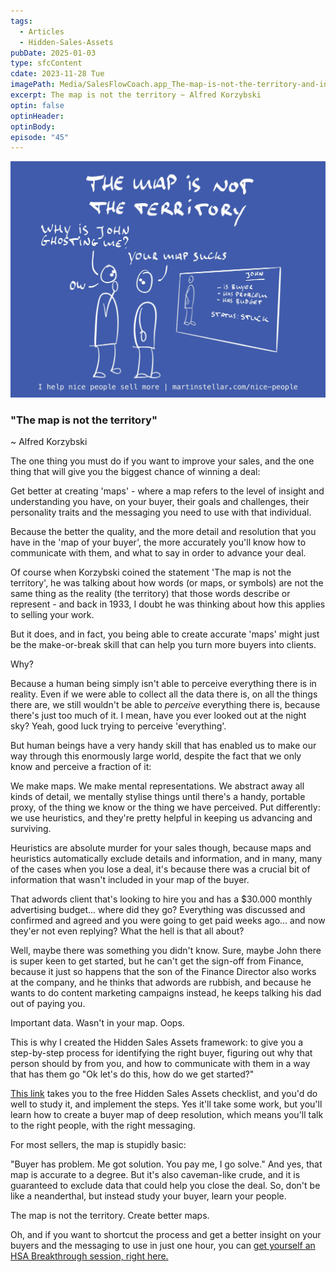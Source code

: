 ```yaml
---
tags:
  - Articles
  - Hidden-Sales-Assets
pubDate: 2025-01-03
type: sfcContent
cdate: 2023-11-28 Tue
imagePath: Media/SalesFlowCoach.app_The-map-is-not-the-territory-and-in-sales-that-matters_MartinStellar.jpeg
excerpt: The map is not the territory ~ Alfred Korzybski
optin: false
optinHeader: 
optinBody: 
episode: "45"
---
```



![](Media/SalesFlowCoach.app_The-map-is-not-the-territory-and-in-sales-that-matters_MartinStellar.jpeg)

### "The map is not the territory"
~ Alfred Korzybski

The one thing you must do if you want to improve your sales, and the one thing that will give you the biggest chance of winning a deal:

Get better at creating 'maps' - where a map refers to the level of insight and understanding you have, on your buyer, their goals and challenges, their personality traits and the messaging you need to use with that individual. 

Because the better the quality, and the more detail and resolution that you have in the 'map of your buyer', the more accurately you'll know how to communicate with them, and what to say in order to advance your deal.

Of course when Korzybski coined the statement 'The map is not the territory', he was talking about how words (or maps, or symbols) are not the same thing as the reality (the territory) that those words describe or represent - and back in 1933, I doubt he was thinking about how this applies to selling your work.

But it does, and in fact, you being able to create accurate 'maps' might just be the make-or-break skill that can help you turn more buyers into clients.

Why?

Because a human being simply isn't able to perceive everything there is in reality. Even if we were able to collect all the data there is, on all the things there are, we still wouldn't be able to *perceive* everything there is, because there's just too much of it. I mean, have you ever looked out at the night sky? Yeah, good luck trying to perceive 'everything'.

But human beings have a very handy skill that has enabled us to make our way through this enormously large world, despite the fact that we only know and perceive a fraction of it:

We make maps. We make mental representations. We abstract away all kinds of detail, we mentally stylise things until there's a handy, portable proxy, of the thing we know or the thing we have perceived. Put differently: we use heuristics, and they're pretty helpful in keeping us advancing and surviving.

Heuristics are absolute murder for your sales though, because maps and heuristics automatically exclude details and information, and in many, many of the cases when you lose a deal, it's because there was a crucial bit of information that wasn't included in your map of the buyer.

That adwords client that's looking to hire you and has a $30.000 monthly advertising budget... where did they go? Everything was discussed and confirmed and agreed and you were going to get paid weeks ago... and now they'er not even replying? What the hell is that all about?

Well, maybe there was something you didn't know. Sure, maybe John there is super keen to get started, but he can't get the sign-off from Finance, because it just so happens that the son of the Finance Director also works at the company, and he thinks that adwords are rubbish, and because he wants to do content marketing campaigns instead, he keeps talking his dad out of paying you.

Important data. Wasn't in your map. Oops.

This is why I created the Hidden Sales Assets framework: to give you a step-by-step process for identifying the right buyer, figuring out why that person should by from you, and how to communicate with them in a way that has them go "Ok let's do this, how do we get started?"

[This link](https://martinstellar.com/hsa) takes you to the free Hidden Sales Assets checklist, and you'd do well to study it, and implement the steps. Yes it'll take some work, but you'll learn how to create a buyer map of deep resolution, which means you'll talk to the right people, with the right messaging. 

For most sellers, the map is stupidly basic:

"Buyer has problem. Me got solution. You pay me, I go solve." And yes, that map is accurate to a degree. But it's also caveman-like crude, and it is guaranteed to exclude data that could help you close the deal. So, don't be like a neanderthal, but instead study your buyer, learn your people. 

The map is not the territory. Create better maps.

Oh, and if you want to shortcut the process and get a better insight on your buyers and the messaging to use in just one hour, you can [get yourself an HSA Breakthrough session, right here. ](https://martinstellar.com/salesbreakthroughsession/)




